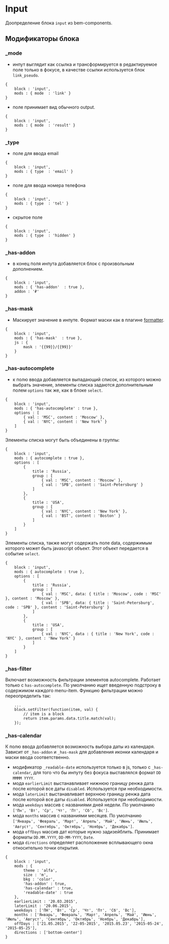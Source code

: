 # Input

Доопределение блока `input` из bem-components.

## Модификаторы блока

### _mode

- инпут выглядит как ссылка и трансформируется в редактируемое поле только в фокусе, в качестве ссылки используется
блок `link_pseudo`.

``` bemjson
{
    block : 'input',
    mods : { mode  : 'link' }
}
```

- поле принимает вид обычного output.

``` bemjson
{
    block : 'input',
    mods : { mode  : 'result' }
}
```

### _type

- поле для ввода email

``` bemjson
{
    block : 'input',
    mods : { type  : 'email' }
}
```

- поле для ввода номера телефона

``` bemjson
{
    block : 'input',
    mods : { type  : 'tel' }
}
```

- скрытое поле

``` bemjson
{
    block : 'input',
    mods : { type  : 'hidden' }
}
```

### _has-addon

- в конец поля инпута добавляется блок с произвольным дополнением.

``` bemjson
{
    block : 'input',
    mods : { 'has-addon'  : true },
    addon : '₽'
}
```

### _has-mask

- Маскирует значение в инпуте. Формат маски как в плагине [formatter](https://github.com/firstopinion/formatter.js).

``` bemjson
{
    block : 'input',
    mods : { 'has-mask'  : true },
    js : {
        mask : '{{99}}/{{99}}'
    }
}
```

### _has-autocomplete

- к полю ввода добавляется выпадающий список, из которого можно выбрать значение, элементы списка задаются дополнительным полем `options` так же, как в блоке `select`.

```bemjson
{
    block : 'input',
    mods : { 'has-autocomplete' : true },
    options : [
        { val : 'MSC', content : 'Moscow' },
        { val : 'NYC', content : 'New York' }
    ]
}
```

Элементы списка могут быть объединены в группы:

```bemjson
{
    block : 'input',
    mods : { autocomplete : true },
    options : [
        {
            title : 'Russia',
            group : [
                { val : 'MSC', content : 'Moscow' },
                { val : 'SPB', content : 'Saint-Petersburg' }
            ]
        },
        {
            title : 'USA',
            group : [
                { val : 'NYC', content : 'New York' },
                { val : 'BST', content : 'Boston' }
            ]
        }
    ]
}
```

Элементы списка, также могут содержать поле data, содержимым которого может быть javascript объект. Этот объект передается в событие `select`.

```bemjson
{
    block : 'input',
    mods : { autocomplete : true },
    options : [
        {
            title : 'Russia',
            group : [
                { val : 'MSC', data: { title : 'Moscow', code : 'MSC' }, content : 'Moscow' },
                { val : 'SPB', data: { title : 'Saint-Petersburg', code : 'SPB' }, content : 'Saint-Petersburg' }
            ]
        },
        {
            title : 'USA',
            group : [
                { val : 'NYC', data : { title : 'New York', code : 'NYC' }, content : 'New York' }
            ]
        }
    ]
}
```

### _has-filter

Включает возможность фильтрации элементов autocomplete. Работает только с `has-autocomplete`. По умолчанию ищет введенную подстроку в содержимом каждого menu-item. Функцию фильтрации можно переопределить так:

```
    ...
    block.setFilter(function(item, val) {
        // item is a block
        return item.params.data.title.match(val);
    });
```

### _has-calendar

К полю ввода добавляется возможность выбора даты из календаря. 
Зависит от `_has-addon` и `_has-mask` для добавления иконки календаря и маски ввода соответственно.

- модификатор `_readable-date` используется только в js, только с `_has-calendar`, для того что бы инпуту без фокуса выставлялся формат `DD MMMM YYYY`.
- мода `earlierLimit` выстанавливает нижнюю границу ренжа дата после которой все даты `disabled`. Используется при необходимости.
- мода `laterLimit` выстанавливает верхнюю границу ренжа дата после которой все даты `disabled`. Используется при необходимости.
- мода `weekdays` массив с названиями дней недели. По умолчанию `['Пн', 'Вт', 'Ср', 'Чт', 'Пт', 'Сб', 'Вс']`.
- мода `months` массив с названиями месяцев. По умолчанию `['Январь', 'Февраль', 'Март', 'Апрель', 'Май', 'Июнь', 'Июль', 'Август', 'Сентябрь', 'Октябрь', 'Ноябрь', 'Декабрь']`.
- мода `offDays` массив дат которые нужно задизейблить. Принимает форматы `DD.MM.YYYY`, `DD-MM-YYYY`, `Date`.
- мода `directions` определяет расположение всплывающего окна относительно точки открытия.

```
{
    block : 'input',
    mods : {
        theme : 'alfa',
        size : 'm',
        bkg : 'color',
        'has-addon' : true,
        'has-calendar' : true,
        'readable-date' : true
    },
    earlierLimit : '20.03.2015',
    laterLimit : '20.06.2015',
    weekdays : ['ПН', 'Вт', 'Ср', 'Чт', 'Пт', 'Сб', 'Вс'],
    months : ['Январь', 'Февраль', 'Март', 'Апрель', 'Май', 'Июнь', 'Июль', 'Август', 'Сентябрь', 'Октябрь', 'Ноябрь', 'Декабрь'],
    offDays : ['21.05.2015', '22-05-2015', '2015.05.23', '2015-05-24', '2015-05-25'],
    directions : ['bottom-center']
}
```
